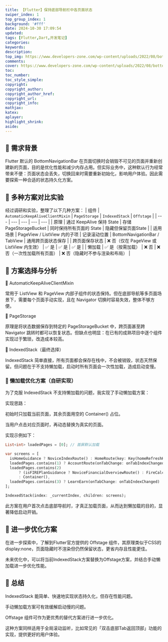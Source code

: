 ```yaml
---
title: 【Flutter】保持底部导航栏中各页面状态
swiper_index: 1
top_group_index: 1
background: '#fff'
date: 2024-10-30 17:09:54
updated:
tags: [Flutter,Dart,开发笔记]
categories:
keywords:
description:
top_img: https://www.developers-zone.com/wp-content/uploads/2022/08/bottom_navigation_bar-exmp-1-1.gif?t=1ab6989f-81d8-8049-b9fa-d7185f4365f4
comments:
cover: https://www.developers-zone.com/wp-content/uploads/2022/08/bottom_navigation_bar-exmp-1-1.gif?t=1ab6989f-81d8-8049-b9fa-d7185f4365f4
toc:
toc_number:
toc_style_simple:
copyright:
copyright_author:
copyright_author_href:
copyright_url:
copyright_info:
mathjax:
katex:
aplayer:
highlight_shrink:
aside:
---
```

## 📌 需求背景

Flutter 默认的 BottomNavigationBar 在页面切换时会销毁不可见的页面并重新创建新的页面，目的是优化性能和减少内存占用。但实际业务中，这种默认行为经常带来不便：页面状态会丢失，切换回来时需要重新初始化，影响用户体验。因此需要探索一种合适的状态持久化方案。

## 🧪 多种方案对比实验

经过调研和实验，整理了以下几种方案：
| 组件 | `AutomaticKeepAliveClientMixin`  | `PageStorage`  | `IndexedStack`  | `Offstage` |
| --- | --- | --- | --- | --- |
| 原理 | 通过 KeepAlive 保持 State | 存储 PageStorageBucket | 同时保持所有页面的 State | 隐藏但保留页面State  |
| 适用场景 | PageView / ListView 内的子项 | 记录滚动位置 | BottomNavigationBar / TabView | 通用跨页面状态保存 |
| 跨页面保存状态 | ❌ 否（仅在 PageView 或 ListView 内生效） | ✅ 是 | ✅ 是 | ✅ 是 |
| 懒加载 | ✅ 是（按需加载） | ❌ 否 | ❌ 否（一次性加载所有页面） | ❌ 否（隐藏时不参与渲染和布局） |

## 📌 方案选择与分析

🔹 AutomaticKeepAliveClientMixin

常用于 ListView 和 PageView 内部子组件的状态保持。但在底部导航等多页面场景下，需要每个页面手动实现，且在 Navigator 切换时容易失效，整体不够方便。

🔹 PageStorage

原理是将状态数据保存到特定的 PageStorageBucket 中，跨页面甚至跨 Navigator 跳转时都可以恢复状态。但缺点也明显：在已有的成熟项目中逐个组件实现过于繁琐，改造成本较高。

🔹 IndexedStack（最终选择）

IndexedStack 简单直接，所有页面都会保存在栈中，不会被销毁，状态天然保留。但问题在于不支持懒加载，启动时所有页面会一次性加载，造成启动变慢。

### 🚧 懒加载优化方案（自研实现）

为了克服 IndexedStack 不支持懒加载的问题，我实现了手动懒加载方案：

实现思路：

初始时只加载当前页面，其余页面用空的 Container() 占位。

当用户点击对应页面时，再动态替换为真实的页面。

实现示例如下：

```dart
List<int> loadedPages = [0]; // 首屏默认加载

var screens = [
  isHomeGuidance ? NoviceIndexRoute() : HomeRoute(key: Key(homeRefreshKey)),
  loadedPages.contains(1) ? AccountRoute(onTabChange: onTabIndexChanged) : Container(),
  loadedPages.contains(2)
      ? (isFIREPlanGuidance ? NoviceFinancialOverviewRoute() : FireCalculatorProfileRoute())
      : Container(),
  loadedPages.contains(3) ? LearnEarn(onTabChange: onTabIndexChanged) : Container(),
];

IndexedStack(index: _currentIndex, children: screens);
```

此方案在用户首次点击底部导航时，才真正加载页面，从而达到懒加载的目的，显著降低启动开销。

## 🎯 进一步优化方案

在进一步探索中，了解到Flutter官方提供的 Offstage 组件，其原理类似于CSS的display:none，页面隐藏时不渲染但仍然保留状态，更省内存且性能更佳。

未来优化中，可以将当前IndexedStack方案替换为Offstage方案，并结合手动懒加载进一步优化性能。

## 📌 总结

IndexedStack 能简单、快速地实现状态持久化，但存在性能问题。

手动懒加载方案可有效缓解启动慢的问题。

Offstage 组件可作为更优秀的替代方案进行进一步优化。

这种方案同样适用于全局滚动监听，比如常见的「双击底部Tab返回顶部」功能的实现，提供更好的用户体验。
